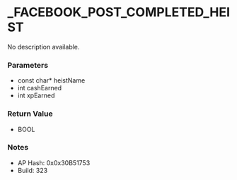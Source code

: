 # _FACEBOOK_POST_COMPLETED_HEIST

No description available.

### Parameters
* const char* heistName
* int cashEarned
* int xpEarned

### Return Value
* BOOL

### Notes
* AP Hash: 0x0x30B51753
* Build: 323

